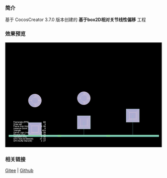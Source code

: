 ### 简介
基于 CocosCreator 3.7.0 版本创建的 **基于box2D相对关节线性偏移** 工程

### 效果预览
![image](../../../gif/202211/2022110318.gif)

### 相关链接
[Gitee](https://gitee.com/mirrors_cocos-creator/cocos-example-physics/tree/v3.x/2d/box2d/assets/cases/example/joints) | [Github](https://github.com/cocos/cocos-example-physics/tree/v3.x/2d/box2d/assets/cases/example/joints)